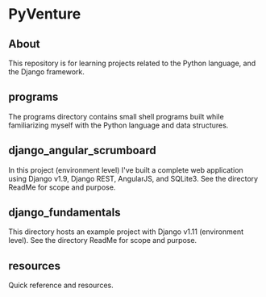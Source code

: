 # PyVenture

## About  

This repository is for learning projects related to the Python language,
and the Django framework.

programs
-----------------

The programs directory contains small shell programs built while familiarizing myself with the Python language and data structures.


django_angular_scrumboard
----------------------

In this project (environment level) I've built a complete web application using Django v1.9, Django REST, AngularJS, and SQLite3. See the directory ReadMe for scope and purpose.


django_fundamentals
----------------------

This directory hosts an example project with Django v1.11 (environment level). See the directory ReadMe for scope and purpose.


resources
----------------------

Quick reference and resources.

